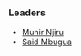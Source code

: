 ### Leaders

* [Munir Njiru](mailto:munir.njiru@owasp.org)
* [Said Mbugua](mailto:saidmbugua@gmail.com)
